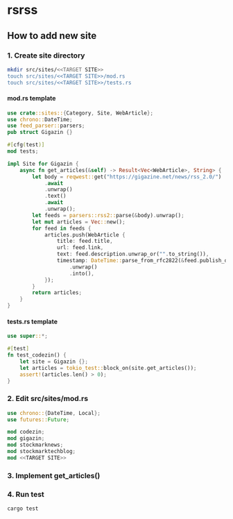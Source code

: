 # rsrss

## How to add new site

### 1. Create site directory

```bash
mkdir src/sites/<<TARGET SITE>>
touch src/sites/<<TARGET SITE>>/mod.rs
touch src/sites/<<TARGET SITE>>/tests.rs
```

#### mod.rs template
```rust
use crate::sites::{Category, Site, WebArticle};
use chrono::DateTime;
use feed_parser::parsers;
pub struct Gigazin {}

#[cfg(test)]
mod tests;

impl Site for Gigazin {
    async fn get_articles(&self) -> Result<Vec<WebArticle>, String> {
        let body = reqwest::get("https://gigazine.net/news/rss_2.0/")
            .await
            .unwrap()
            .text()
            .await
            .unwrap();
        let feeds = parsers::rss2::parse(&body).unwrap();
        let mut articles = Vec::new();
        for feed in feeds {
            articles.push(WebArticle {
                title: feed.title,
                url: feed.link,
                text: feed.description.unwrap_or("".to_string()),
                timestamp: DateTime::parse_from_rfc2822(&feed.publish_date.unwrap())
                    .unwrap()
                    .into(),
            });
        }
        return articles;
    }
}
```

#### tests.rs template

```rust
use super::*;

#[test]
fn test_codezin() {
    let site = Gigazin {};
    let articles = tokio_test::block_on(site.get_articles());
    assert!(articles.len() > 0);
}
```

### 2. Edit src/sites/mod.rs

```rust
use chrono::{DateTime, Local};
use futures::Future;

mod codezin;
mod gigazin;
mod stockmarknews;
mod stockmarktechblog;
mod <<TARGET SITE>>
```

### 3. Implement get_articles()
### 4. Run test
```bash
cargo test
```